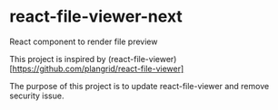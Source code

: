 # react-file-viewer-next

React component to render file preview

This project is inspired by (react-file-viewer)[https://github.com/plangrid/react-file-viewer]

The purpose of this project is to update react-file-viewer and remove security issue.
